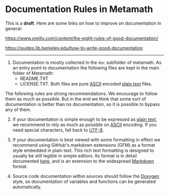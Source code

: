 # Documentation Rules in Metamath

This is a **draft**.  Here are some links on how to improve on documentation in general:

https://www.oreilly.com/content/the-eight-rules-of-good-documentation/

https://guides.lib.berkeley.edu/how-to-write-good-documentation

-------

1. Documentation is mostly collected in the ``doc`` subfolder of metamath.  As an entry point to
    documentation the following files are kept in the main folder of Metamath:
    - README.TXT
    - LICENSE.TXT.
    Both files are pure [ASCII](https://en.wikipedia.org/wiki/ASCII) encoded [plain text](https://en.wikipedia.org/wiki/Plain_text) files.
    
The following rules are strong recommendations.  We encourage to follow them as much as possible.  But
in the end we think that some sort of documentation is better than no documentation, so it is possible to
bypass any of them.
    
2. If your documentation is simple enough to be expressed as
    [plain text](https://en.wikipedia.org/wiki/Plain_text), we recommend to rely as much as possible on [ASCII](https://en.wikipedia.org/wiki/ASCII) encoding.  If you need special characters, fall back to
    [UTF-8](https://en.wikipedia.org/wiki/UTF-8).

3. If your documentation is best viewed with some formatting in effect we recommend using GitHub's
    markdown extensions (GFM) as a format style embedded in plain text.  This rich text formatting is designed to usually be still legible in simple editors.  Its format is in detail documented [here](https://github.github.com/gfm), and is an extension to the widespread [Markdown](https://commonmark.org/help/) format.
    
4. Source code documentation within sources should follow the
    [Doxygen](https://www.doxygen.nl/index.html) style, so documentation of variables and functions can be generated automatically.
